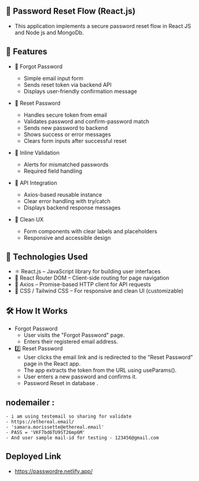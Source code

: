 ## 🔐 Password Reset Flow (React.js)
- This application implements a secure password reset flow in React JS and Node js and MongoDb.

## 🚀 Features
- 📩 Forgot Password
    - Simple email input form
    - Sends reset token via backend API
    - Displays user-friendly confirmation message

- 🔑 Reset Password
    - Handles secure token from email
    - Validates password and confirm-password match
    - Sends new password to backend
    - Shows success or error messages
    - Clears form inputs after successful reset

- 💬 Inline Validation
    - Alerts for mismatched passwords
    - Required field handling

- 🔄 API Integration
    - Axios-based reusable instance
    - Clear error handling with try/catch
    - Displays backend response messages

- 🎯 Clean UX
    - Form components with clear labels and placeholders
    - Responsive and accessible design

## 🧱 Technologies Used
- ⚛️ React.js – JavaScript library for building user interfaces
- 🧭 React Router DOM – Client-side routing for page navigation
- 🔄 Axios – Promise-based HTTP client for API requests
- 🎨 CSS / Tailwind CSS – For responsive and clean UI (customizable)

## 🛠️ How It Works
- Forgot Password
    - User visits the "Forgot Password" page.
    - Enters their registered email address.
- 2️⃣ Reset Password
    - User clicks the email link and is redirected to the "Reset Password" page in the React app.
    - The app extracts the token from the URL using useParams().
    - User enters a new password and confirms it.
    - Password Reset in database .
## nodemailer :
    - i am using testemail so sharing for validate
    - https://ethereal.email/
    - 'samara.morissette@ethereal.email'
    - PASS = 'VKF7bd6TU9ST26mp6M'
    - And user sample mail-id for testing - 123456@gmail.com

## Deployed Link
- https://passwordre.netlify.app/